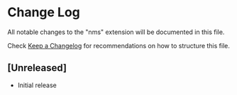 # Change Log

All notable changes to the "nms" extension will be documented in this file.

Check [Keep a Changelog](http://keepachangelog.com/) for recommendations on how to structure this file.

## [Unreleased]

- Initial release